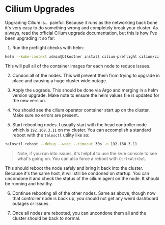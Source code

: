 # Cilium Upgrades

Upgrading Cilium is... painful. Because it runs as the networking back bone it's very easy to do something wrong and completely break your cluster. As always, read the official Cilium upgrade documentation, but this is how I've been upgrading it so far:

1. Run the preflight checks with helm:

```sh
helm --kube-context admin@btkostner install cilium-preflight cilium/cilium --version 1.15.0 --namespace=kube-system --set preflight.enabled=true --set agent=false --set operator.enabled=false
```

This will pull all of the container images for each node to reduce issues.

2. Condon all of the nodes. This will prevent them from trying to upgrade in place and causing a huge cluster wide outage.

3. Apply the upgrade. This should be done via Argo and merging in a helm version upgrade. Make note to ensure the helm values file is updated for the new version.

4. You should see the cilium operator container start up on the cluster. Make sure no errors are present.

5. Start rebooting nodes. I usually start with the head controller node which is `192.168.3.11` on my cluster. You can accomplish a standard reboot with the `talosctl` utility like so:

```sh
talosctl reboot --debug --wait --timeout 30s -n 192.168.3.11
```

> Note, if you run into issues, it's helpful to use the kvm console to see what's going on. You can also force a reboot with `Ctrl+Alt+Del`.

This should reboot the node safely and bring it back into the cluster. Because it's the same host, it will still be condoned on startup. You can uncondone it and check the status of the cilium agent on the node. It should be running and healthy.

6. Continue rebooting all of the other nodes. Same as above, though now that controller node is back up, you should not get any weird dashboard outages or issues.

7. Once all nodes are rebooted, you can uncondone them all and the cluster should be back to normal.
